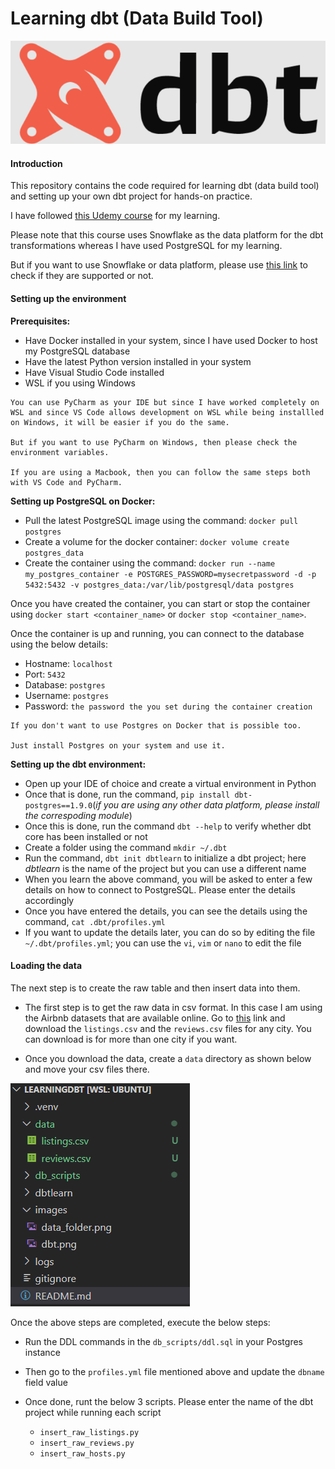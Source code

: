 <h1> Learning dbt (Data Build Tool) </h1>

![alt text](images/dbt.png)

#### Introduction

This repository contains the code required for learning dbt (data build tool) and setting up your own dbt project for hands-on practice.

I have followed [this Udemy course](https://www.udemy.com/course/complete-dbt-data-build-tool-bootcamp-zero-to-hero-learn-dbt/?couponCode=NVDIN35) for my learning.

Please note that this course uses Snowflake as the data platform for the dbt transformations whereas I have used PostgreSQL for my learning.

But if you want to use Snowflake or data platform, please use [this link](https://docs.getdbt.com/docs/trusted-adapters) to check if they are supported or not.


#### Setting up the environment

**Prerequisites:**
- Have Docker installed in your system, since I have used Docker to host my PostgreSQL database
- Have the latest Python version installed in your system 
- Have Visual Studio Code installed 
- WSL if you using Windows

```
You can use PyCharm as your IDE but since I have worked completely on WSL and since VS Code allows development on WSL while being installled on Windows, it will be easier if you do the same.

But if you want to use PyCharm on Windows, then please check the environment variables. 

If you are using a Macbook, then you can follow the same steps both with VS Code and PyCharm.
```

**Setting up PostgreSQL on Docker:**
- Pull the latest PostgreSQL image using the command: `docker pull postgres`
- Create a volume for the docker container: `docker volume create postgres_data`
- Create the container using the command:
    `docker run --name my_postgres_container -e POSTGRES_PASSWORD=mysecretpassword -d -p 5432:5432 -v postgres_data:/var/lib/postgresql/data postgres`

Once you have created the container, you can start or stop the container using `docker start <container_name>` or `docker stop <container_name>`.

Once the container is up and running, you can connect to the database using the below details:
- Hostname: `localhost`
- Port: `5432`
- Database: `postgres`
- Username: `postgres`
- Password: `the password the you set during the container creation`

```
If you don't want to use Postgres on Docker that is possible too. 

Just install Postgres on your system and use it.
```


**Setting up the dbt environment:**
- Open up your IDE of choice and create a virtual environment in Python 
- Once that is done, run the command, `pip install dbt-postgres==1.9.0`(*if you are using any other data platform, please install the correspoding module*)
- Once this is done, run the command `dbt --help` to verify whether dbt core has been installed or not 
- Create a folder using the command `mkdir ~/.dbt`
- Run the command, `dbt init dbtlearn` to initialize a dbt project; here *dbtlearn* is the name of the project but you can use a different name
- When you learn the above command, you will be asked to enter a few details on how to connect to PostgreSQL. Please enter the details accordingly
- Once you have entered the details, you can see the details using the command, `cat .dbt/profiles.yml`
- If you want to update the details later, you can do so by editing the file `~/.dbt/profiles.yml`; you can use the `vi`, `vim` or `nano` to edit the file

#### Loading the data
The next step is to create the raw table and then insert data into them.

- The first step is to get the raw data in csv format. In this case I am using the Airbnb datasets that are available online. Go to [this](https://insideairbnb.com/get-the-data/) link and download the `listings.csv` and the `reviews.csv` files for any city. You can download is for more than one city if you want.

- Once you download the data, create a `data` directory as shown below and move your csv files there.

![alt text](images/data_folder.png)

Once the above steps are completed, execute the below steps:
- Run the DDL commands in the `db_scripts/ddl.sql` in your Postgres instance
- Then go to the `profiles.yml` file mentioned above and update the `dbname` field value
- Once done, runt the below 3 scripts. Please enter the name of the dbt project while running each script
    
     - `insert_raw_listings.py`
     - `insert_raw_reviews.py`
     - `insert_raw_hosts.py`
